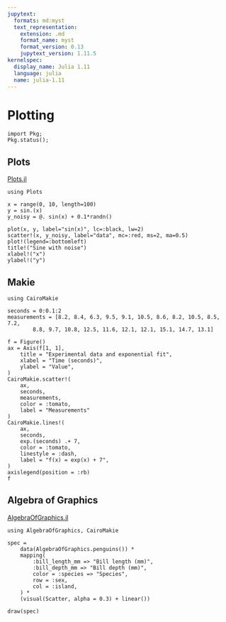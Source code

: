 ```yaml
---
jupytext:
  formats: md:myst
  text_representation:
    extension: .md
    format_name: myst
    format_version: 0.13
    jupytext_version: 1.11.5
kernelspec:
  display_name: Julia 1.11
  language: julia
  name: julia-1.11
---
```


# Plotting

```{code-cell}
import Pkg;
Pkg.status();
```

## Plots

[Plots.jl](https://docs.juliaplots.org/stable/)

```{code-cell}
using Plots

x = range(0, 10, length=100)
y = sin.(x)
y_noisy = @. sin(x) + 0.1*randn()

plot(x, y, label="sin(x)", lc=:black, lw=2)
scatter!(x, y_noisy, label="data", mc=:red, ms=2, ma=0.5)
plot!(legend=:bottomleft)
title!("Sine with noise")
xlabel!("x")
ylabel!("y")
```

## Makie

```{code-cell}
using CairoMakie

seconds = 0:0.1:2
measurements = [8.2, 8.4, 6.3, 9.5, 9.1, 10.5, 8.6, 8.2, 10.5, 8.5, 7.2,
        8.8, 9.7, 10.8, 12.5, 11.6, 12.1, 12.1, 15.1, 14.7, 13.1]

f = Figure()
ax = Axis(f[1, 1],
    title = "Experimental data and exponential fit",
    xlabel = "Time (seconds)",
    ylabel = "Value",
)
CairoMakie.scatter!(
    ax,
    seconds,
    measurements,
    color = :tomato,
    label = "Measurements"
)
CairoMakie.lines!(
    ax,
    seconds,
    exp.(seconds) .+ 7,
    color = :tomato,
    linestyle = :dash,
    label = "f(x) = exp(x) + 7",
)
axislegend(position = :rb)
f
```

## Algebra of Graphics

[AlgebraOfGraphics.jl](https://aog.makie.org/stable/)

```{code-cell}
using AlgebraOfGraphics, CairoMakie

spec =
    data(AlgebraOfGraphics.penguins()) *
    mapping(
        :bill_length_mm => "Bill length (mm)",
        :bill_depth_mm => "Bill depth (mm)",
        color = :species => "Species",
        row = :sex,
        col = :island,
    ) *
    (visual(Scatter, alpha = 0.3) + linear())

draw(spec)
```